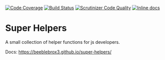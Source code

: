 [![Code Coverage](https://scrutinizer-ci.com/g/beeblebrox3/super-helpers/badges/coverage.png?b=master)](https://scrutinizer-ci.com/g/beeblebrox3/super-helpers/?branch=master)
[![Build Status](https://scrutinizer-ci.com/g/beeblebrox3/super-helpers/badges/build.png?b=master)](https://scrutinizer-ci.com/g/beeblebrox3/super-helpers/build-status/master)
[![Scrutinizer Code Quality](https://scrutinizer-ci.com/g/beeblebrox3/super-helpers/badges/quality-score.png?b=master)](https://scrutinizer-ci.com/g/beeblebrox3/super-helpers/?branch=master)
[![Inline docs](http://inch-ci.org/github/beeblebrox3/super-helpers.svg?branch=master)](http://inch-ci.org/github/beeblebrox3/super-helpers)

# Super Helpers
A small collection of helper functions for js developers.

Docs: https://beeblebrox3.github.io/super-helpers/

